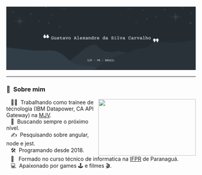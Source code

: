 <p align="center">
  <img src="https://github.com/GustavoASCarvalho/GustavoASCarvalho/blob/main/Assets/Github_header_profile.png">
</p>

---------
### :space_invader: &nbsp;Sobre mim

<img src="https://c.tenor.com/45bmFkoznYMAAAAC/great-job.gif" height="150px" width="258.75px" align="right">

&nbsp;&nbsp;&nbsp;:technologist: &nbsp;Trabalhando como trainee de técnologia (IBM Datapower, CA API Gateway) na [MJV](https://www.mjvinnovation.com/pt-br/).\
&nbsp;&nbsp;&nbsp;:seedling: &nbsp;Buscando sempre o próximo nível. \
&nbsp;&nbsp;&nbsp;:writing_hand: &nbsp;Pesquisando sobre angular, node e jest.\
&nbsp;&nbsp;&nbsp;:hammer_and_wrench: &nbsp;Programando desde 2018. \
&nbsp;&nbsp;&nbsp;:school_satchel: &nbsp; Formado no curso técnico de informatica na [IFPR](https://paranagua.ifpr.edu.br/) de Paranaguá.\
&nbsp;&nbsp;&nbsp;:computer: &nbsp;Apaixonado por games :joystick: e filmes :clapper:.
